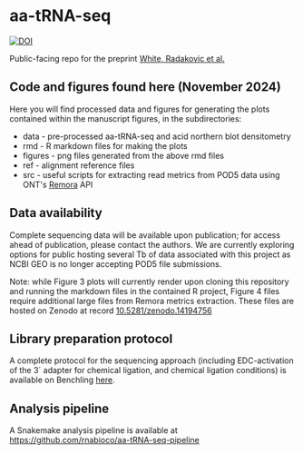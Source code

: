 # aa-tRNA-seq

[![DOI](https://zenodo.org/badge/888063728.svg)](https://doi.org/10.5281/zenodo.15653410)

Public-facing repo for the preprint [White, Radakovic et al.](https://www.biorxiv.org/content/10.1101/2024.11.18.623114v1)

## Code and figures found here (November 2024)
Here you will find processed data and figures for generating the plots contained within the manuscript figures, in the subdirectories:
* data - pre-processed aa-tRNA-seq and acid northern blot densitometry
* rmd - R markdown files for making the plots
* figures - png files generated from the above rmd files
* ref - alignment reference files
* src - useful scripts for extracting read metrics from POD5 data using ONT's [Remora](https://github.com/nanoporetech/remora) API

## Data availability
Complete sequencing data will be available upon publication; for access ahead of publication, please contact the authors. We are currently exploring options for public hosting several Tb of data associated with this project as NCBI GEO is no longer accepting POD5 file submissions.

Note: while Figure 3 plots will currently render upon cloning this repository and running the markdown files in the contained R project, Figure 4 files require additional large files from Remora metrics extraction. These files are hosted on Zenodo at record [10.5281/zenodo.14194756](https://zenodo.org/records/14194756?preview=1&token=eyJhbGciOiJIUzUxMiJ9.eyJpZCI6IjllZDk1ZjAwLTIyOTItNDUxOS1iYWExLTQ1YmZmZjVkMDcwZSIsImRhdGEiOnt9LCJyYW5kb20iOiI1MzhmYTVhNTBkOGRlMWRlZTIxYzU2NDBlOTYzNzZiOCJ9.coXl_i11qIhvO_14f8BOqw9aRY8YldSEDAWjdh5EQ8Az6rZeY2PiBuiZA3vngF5PPwYoTT1qwF8CmSYaw8p1lA)

## Library preparation protocol
A complete protocol for the sequencing approach (including EDC-activation of the 3´ adapter for chemical ligation, and chemical ligation conditions) is available on Benchling [here](https://benchling.com/protocols/1vXce4Gw/acylated-deacylated-trna-library-preparation-for-rna004-sequencing-final).

## Analysis pipeline

A Snakemake analysis pipeline is available at https://github.com/rnabioco/aa-tRNA-seq-pipeline
